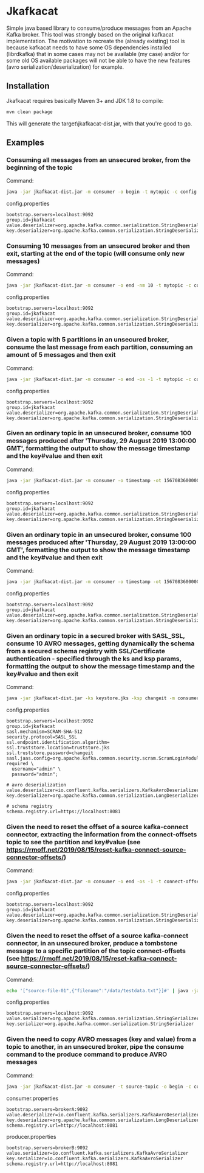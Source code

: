 # Jkafkacat

Simple java based library to consume/produce messages from an Apache Kafka broker. This tool was strongly based on the original kafkacat implementation.
The motivation to recreate the (already existing) tool is because kafkacat needs to have some OS dependencies installed (librdkafka) that in some cases may not be available (my case) and/or for some old OS available packages will not be able to have the new features (avro serialization/deserialization) for example.

## Installation

Jkafkacat requires basically Maven 3+ and JDK 1.8 to compile:
```bash
mvn clean package
```
This will generate the target\jkafkacat-dist.jar, with that you're good to go.

## Examples

### Consuming all messages from an unsecured broker, from the beginning of the topic

Command:

```bash
java -jar jkafkacat-dist.jar -m consumer -o begin -t mytopic -c config.properties
```

config.properties

```properties
bootstrap.servers=localhost:9092
group.id=jkafkacat
value.deserializer=org.apache.kafka.common.serialization.StringDeserializer
key.deserializer=org.apache.kafka.common.serialization.StringDeserializer
```

### Consuming 10 messages from an unsecured broker and then exit, starting at the end of the topic (will consume only new messages)

Command:

```bash
java -jar jkafkacat-dist.jar -m consumer -o end -nm 10 -t mytopic -c config.properties
```

config.properties

```properties
bootstrap.servers=localhost:9092
group.id=jkafkacat
value.deserializer=org.apache.kafka.common.serialization.StringDeserializer
key.deserializer=org.apache.kafka.common.serialization.StringDeserializer
```

### Given a topic with 5 partitions in an unsecured broker, consume the last message from each partition, consuming an amount of 5 messages and then exit

Command:

```bash
java -jar jkafkacat-dist.jar -m consumer -o end -os -1 -t mytopic -c config.properties -nm 5
```

config.properties

```properties
bootstrap.servers=localhost:9092
group.id=jkafkacat
value.deserializer=org.apache.kafka.common.serialization.StringDeserializer
key.deserializer=org.apache.kafka.common.serialization.StringDeserializer
```

### Given an ordinary topic in an unsecured broker, consume 100 messages produced after 'Thursday, 29 August 2019 13:00:00 GMT', formatting the output to show the message timestamp and the key#value and then exit

Command:

```bash
java -jar jkafkacat-dist.jar -m consumer -o timestamp -ot 1567083600000 -t mytopic -c config.properties -nm 100 -f "%T %k#%v"
```

config.properties

```properties
bootstrap.servers=localhost:9092
group.id=jkafkacat
value.deserializer=org.apache.kafka.common.serialization.StringDeserializer
key.deserializer=org.apache.kafka.common.serialization.StringDeserializer
```

### Given an ordinary topic in an unsecured broker, consume 100 messages produced after 'Thursday, 29 August 2019 13:00:00 GMT', formatting the output to show the message timestamp and the key#value and then exit

Command:

```bash
java -jar jkafkacat-dist.jar -m consumer -o timestamp -ot 1567083600000 -t mytopic -c config.properties -nm 100 -f "%T %k#%v"
```

config.properties

```properties
bootstrap.servers=localhost:9092
group.id=jkafkacat
value.deserializer=org.apache.kafka.common.serialization.StringDeserializer
key.deserializer=org.apache.kafka.common.serialization.StringDeserializer
```

### Given an ordinary topic in a secured broker with SASL_SSL, consume 10 AVRO messages, getting dynamically the schema from a secured schema registry with SSL/Certificate authentication - specified through the ks and ksp params, formatting the output to show the message timestamp and the key#value and then exit

Command:

```bash
java -jar jkafkacat-dist.jar -ks keystore.jks -ksp changeit -m consumer -o end -nm 10 -t mytopic -c config.properties -f "%k#%v"
```

config.properties

```properties
bootstrap.servers=localhost:9092
group.id=jkafkacat
sasl.mechanism=SCRAM-SHA-512
security.protocol=SASL_SSL
ssl.endpoint.identification.algorithm=
ssl.truststore.location=truststore.jks
ssl.truststore.password=changeit
sasl.jaas.config=org.apache.kafka.common.security.scram.ScramLoginModule required \
  username="admin" \
  password="admin";

# avro deserialization
value.deserializer=io.confluent.kafka.serializers.KafkaAvroDeserializer
key.deserializer=org.apache.kafka.common.serialization.LongDeserializer

# schema registry
schema.registry.url=https://localhost:8081
```

### Given the need to reset the offset of a source kafka-connect connector, extracting the information from the connect-offsets topic to see the partition and key#value (see https://rmoff.net/2019/08/15/reset-kafka-connect-source-connector-offsets/)

Command:

```bash
java -jar jkafkacat-dist.jar -m consumer -o end -os -1 -t connect-offsets -c config.properties -f "\nKey (%K bytes): %k \nValue (%V bytes): %v \nTimestamp: %T \nPartition: %p \nOffset: %o\n"
```

config.properties

```properties
bootstrap.servers=localhost:9092
group.id=jkafkacat
value.deserializer=org.apache.kafka.common.serialization.StringDeserializer
key.deserializer=org.apache.kafka.common.serialization.StringDeserializer
```

### Given the need to reset the offset of a source kafka-connect connector, in an unsecured broker, produce a tombstone message to a specific partition of the topic connect-offsets (see https://rmoff.net/2019/08/15/reset-kafka-connect-source-connector-offsets/)

Command:

```bash
echo '["source-file-01",{"filename":"/data/testdata.txt"}]#' | java -jar jkafkacat-dist.jar -m producer -t connect-offsets -c config.properties -K # -p 20
```

config.properties

```properties
bootstrap.servers=localhost:9092
value.serializer=org.apache.kafka.common.serialization.StringSerializer
key.serializer=org.apache.kafka.common.serialization.StringSerializer
```


### Given the need to copy AVRO messages (key and value) from a topic to another, in an unsecured broker, pipe the consume command to the produce command to produce AVRO messages

Command:

```bash
java -jar jkafkacat-dist.jar -m consumer -t source-topic -o begin -c consumer.properties -f "%k#%v" | java -jar jkafkacat-dist.jar -m producer -t target-topic -c producer.properties -K #
```

consumer.properties

```properties
bootstrap.servers=brokerA:9092
value.deserializer=io.confluent.kafka.serializers.KafkaAvroDeserializer
key.deserializer=org.apache.kafka.common.serialization.LongDeserializer
schema.registry.url=http://localhost:8081
```

producer.properties

```properties
bootstrap.servers=brokerB:9092
value.serializer=io.confluent.kafka.serializers.KafkaAvroSerializer
key.serializer=io.confluent.kafka.serializers.KafkaAvroSerializer
schema.registry.url=http://localhost:8081
```
